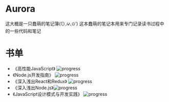 # Aurora
这大概是一只蠢萌的笔记簿(́⊙◞౪◟⊙‵)
这本蠢萌的笔记本用来专门记录读书过程中的一些代码和笔记

# 书单

* 《高性能JavaScript》 ![progress](http://progressed.io/bar/100)
* 《Node.js开发指南》 ![progress](http://progressed.io/bar/100)
* 《深入浅出React和Redux》 ![progress](http://progressed.io/bar/38)
* 《深入浅出Node.js》![progress](http://progressed.io/bar/10)
* 《JavaScript设计模式与开发实践》 ![progress](http://progressed.io/bar/23)
